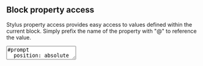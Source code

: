 ---
---

<div class="step" markdown="1">

## Block property access

Stylus property access provides easy access to values
defined within the current block. Simply prefix the name
of the property with "@" to reference the value.

<div><textarea class="stylus">
#prompt
  position: absolute
  top: 150px
  left: 50%
  width: 200px
  margin-left: -(@width / 2)
</textarea></div>
</div>
